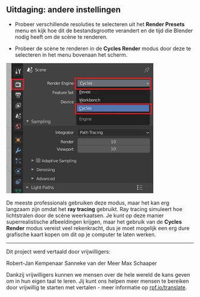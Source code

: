 ## Uitdaging: andere instellingen

+ Probeer verschillende resoluties te selecteren uit het **Render Presets** menu en kijk hoe dit de bestandsgrootte verandert en de tijd die Blender nodig heeft om de scène te renderen.

+ Probeer de scène te renderen in de **Cycles Render** modus door deze te selecteren in het menu bovenaan het scherm.

![Cycles render](images/cycles-render.png)

De meeste professionals gebruiken deze modus, maar het kan erg langzaam zijn omdat het **ray tracing** gebruikt. Ray tracing simuleert hoe lichtstralen door de scène weerkaatsen. Je kunt op deze manier superrealistische afbeeldingen krijgen, maar het gebruik van de **Cycles Render** modus vereist veel rekenkracht, dus je moet mogelijk een erg dure grafische kaart kopen om dit op je computer te laten werken.


***
Dit project werd vertaald door vrijwilligers:

Robert-Jan Kempenaar
Sanneke van der Meer
Max Schaaper

Dankzij vrijwilligers kunnen we mensen over de hele wereld de kans geven om in hun eigen taal te leren. Jij kunt ons helpen meer mensen te bereiken door vrijwillig te starten met vertalen - meer informatie op [rpf.io/translate](https://rpf.io/translate).